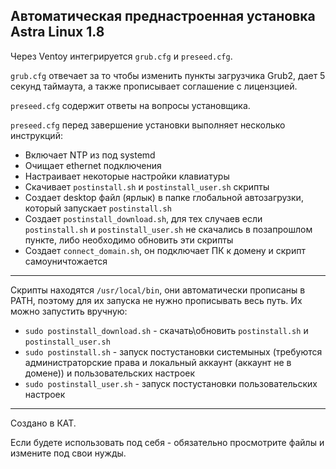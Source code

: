 ## Автоматическая преднастроенная установка Astra Linux 1.8

Через Ventoy интегрируется `grub.cfg` и `preseed.cfg`. 

`grub.cfg` отвечает за то чтобы изменить пункты загрузчика Grub2, дает 5 секунд таймаута, а также прописывает соглашение с лицензцией.

`preseed.cfg` содержит ответы на вопросы установщика.

`preseed.cfg` перед завершение установки выполняет несколько инструкций: 
- Включает NTP из под systemd
- Очищает ethernet подключения
- Настраивает некоторые настройки клавиатуры
- Скачивает `postinstall.sh` и `postinstall_user.sh` скрипты
- Создает desktop файл (ярлык) в папке глобальной автозагрузки, который запускает `postinstall.sh`
- Создает `postinstall_download.sh`, для тех случаев если `postinstall.sh` и `postinstall_user.sh` не скачались в позапрошлом пункте, либо необходимо обновить эти скрипты
- Создает `connect_domain.sh`, он подключает ПК к домену и скрипт самоуничтожается

<hr>

Скрипты находятся `/usr/local/bin`, они автоматически прописаны в PATH, поэтому для их запуска не нужно прописывать весь путь.
Их можно запустить вручную:
- `sudo postinstall_download.sh` - скачать\обновить `postinstall.sh` и `postinstall_user.sh`
- `sudo postinstall.sh` - запуск постустановки системыных (требуются администраторские права и локальный аккаунт (аккаунт не в домене)) и пользовательских настроек 
- `sudo postinstall_user.sh` - запуск постустановки пользовательских настроек

<hr>

Создано в КАТ.

Если будете использовать под себя - обязательно просмотрите файлы и измените под свои нужды.
